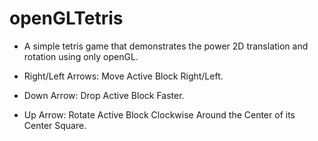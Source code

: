 # openGLTetris

- A simple tetris game that demonstrates the power 2D translation and rotation using only openGL.

- Right/Left Arrows: Move Active Block Right/Left.

- Down Arrow: Drop Active Block Faster.

- Up Arrow: Rotate Active Block Clockwise Around the Center of its Center Square.
